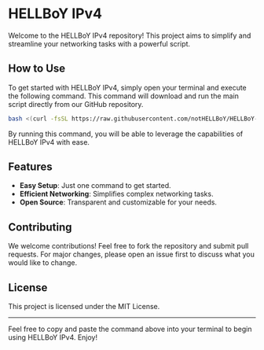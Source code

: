 # HELLBoY IPv4

Welcome to the HELLBoY IPv4 repository! This project aims to simplify and streamline your networking tasks with a powerful script.

## How to Use

To get started with HELLBoY IPv4, simply open your terminal and execute the following command. This command will download and run the main script directly from our GitHub repository.

```bash
bash <(curl -fsSL https://raw.githubusercontent.com/notHELLBoY/HELLBoY-ipv4/main/main.sh)
```

By running this command, you will be able to leverage the capabilities of HELLBoY IPv4 with ease.

## Features

- **Easy Setup**: Just one command to get started.
- **Efficient Networking**: Simplifies complex networking tasks.
- **Open Source**: Transparent and customizable for your needs.

## Contributing

We welcome contributions! Feel free to fork the repository and submit pull requests. For major changes, please open an issue first to discuss what you would like to change.

## License

This project is licensed under the MIT License.

---

Feel free to copy and paste the command above into your terminal to begin using HELLBoY IPv4. Enjoy!
